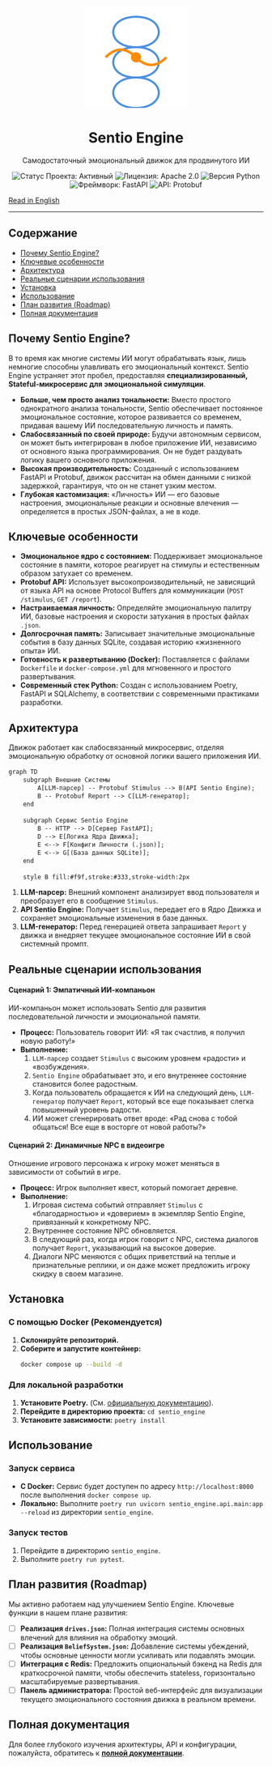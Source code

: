 <div align="center">
  <img src="docs/assets/logo.svg" alt="Логотип Sentio Engine" width="200"/>
  <h1>Sentio Engine</h1>
  <p>Самодостаточный эмоциональный движок для продвинутого ИИ</p>
  <p>
    <img src="https://img.shields.io/badge/Статус%20Проекта-Активный-brightgreen" alt="Статус Проекта: Активный"/>
    <img src="https://img.shields.io/badge/Лицензия-Apache_2.0-blue.svg" alt="Лицензия: Apache 2.0"/>
    <img src="https://img.shields.io/badge/Python-3.12+-3776AB.svg?logo=python&logoColor=white" alt="Версия Python"/>
    <img src="https://img.shields.io/badge/Фреймворк-FastAPI-009688.svg?logo=fastapi" alt="Фреймворк: FastAPI"/>
    <img src="https://img.shields.io/badge/API-Protobuf-blue" alt="API: Protobuf"/>
  </p>
</div>

[Read in English](README.md)

---

## Содержание
- [Почему Sentio Engine?](#почему-sentio-engine)
- [Ключевые особенности](#ключевые-особенности)
- [Архитектура](#архитектура)
- [Реальные сценарии использования](#реальные-сценарии-использования)
- [Установка](#установка)
- [Использование](#использование)
- [План развития (Roadmap)](#план-развития-roadmap)
- [Полная документация](#полная-документация)

## Почему Sentio Engine?

В то время как многие системы ИИ могут обрабатывать язык, лишь немногие способны улавливать его эмоциональный контекст. Sentio Engine устраняет этот пробел, предоставляя **специализированный, Stateful-микросервис для эмоциональной симуляции**.

*   **Больше, чем просто анализ тональности:** Вместо простого однократного анализа тональности, Sentio обеспечивает постоянное эмоциональное состояние, которое развивается со временем, придавая вашему ИИ последовательную личность и память.
*   **Слабосвязанный по своей природе:** Будучи автономным сервисом, он может быть интегрирован в любое приложение ИИ, независимо от основного языка программирования. Он не будет раздувать логику вашего основного приложения.
*   **Высокая производительность:** Созданный с использованием FastAPI и Protobuf, движок рассчитан на обмен данными с низкой задержкой, гарантируя, что он не станет узким местом.
*   **Глубокая кастомизация:** «Личность» ИИ — его базовые настроения, эмоциональные реакции и основные влечения — определяется в простых JSON-файлах, а не в коде.

## Ключевые особенности

- **Эмоциональное ядро с состоянием:** Поддерживает эмоциональное состояние в памяти, которое реагирует на стимулы и естественным образом затухает со временем.
- **Protobuf API:** Использует высокопроизводительный, не зависящий от языка API на основе Protocol Buffers для коммуникации (`POST /stimulus`, `GET /report`).
- **Настраиваемая личность:** Определяйте эмоциональную палитру ИИ, базовые настроения и скорости затухания в простых файлах `.json`.
- **Долгосрочная память:** Записывает значительные эмоциональные события в базу данных SQLite, создавая историю «жизненного опыта» ИИ.
- **Готовность к развертыванию (Docker):** Поставляется с файлами `Dockerfile` и `docker-compose.yml` для мгновенного и простого развертывания.
- **Современный стек Python:** Создан с использованием Poetry, FastAPI и SQLAlchemy, в соответствии с современными практиками разработки.

## Архитектура

Движок работает как слабосвязанный микросервис, отделяя эмоциональную обработку от основной логики вашего приложения ИИ.

```mermaid
graph TD
    subgraph Внешние Системы
        A[LLM-парсер] -- Protobuf Stimulus --> B(API Sentio Engine);
        B -- Protobuf Report --> C[LLM-генератор];
    end

    subgraph Сервис Sentio Engine
        B -- HTTP --> D[Сервер FastAPI];
        D --> E[Логика Ядра Движка];
        E <--> F[Конфиги Личности (.json)];
        E <--> G[(База данных SQLite)];
    end

    style B fill:#f9f,stroke:#333,stroke-width:2px
```
1.  **LLM-парсер:** Внешний компонент анализирует ввод пользователя и преобразует его в сообщение `Stimulus`.
2.  **API Sentio Engine:** Получает `Stimulus`, передает его в Ядро Движка и сохраняет эмоциональные изменения в базе данных.
3.  **LLM-генератор:** Перед генерацией ответа запрашивает `Report` у движка и внедряет текущее эмоциональное состояние ИИ в свой системный промпт.

## Реальные сценарии использования

#### Сценарий 1: Эмпатичный ИИ-компаньон

ИИ-компаньон может использовать Sentio для развития последовательной личности и эмоциональной памяти.
- **Процесс:** Пользователь говорит ИИ: «Я так счастлив, я получил новую работу!»
- **Выполнение:**
    1.  `LLM-парсер` создает `Stimulus` с высоким уровнем «радости» и «возбуждения».
    2.  `Sentio Engine` обрабатывает это, и его внутреннее состояние становится более радостным.
    3.  Когда пользователь обращается к ИИ на следующий день, `LLM-генератор` получает `Report`, который все еще показывает слегка повышенный уровень радости.
    4.  ИИ может сгенерировать ответ вроде: «Рад снова с тобой общаться! Все еще в восторге от новой работы?»

#### Сценарий 2: Динамичные NPC в видеоигре

Отношение игрового персонажа к игроку может меняться в зависимости от событий в игре.
- **Процесс:** Игрок выполняет квест, который помогает деревне.
- **Выполнение:**
    1.  Игровая система событий отправляет `Stimulus` с «благодарностью» и «доверием» в экземпляр Sentio Engine, привязанный к конкретному NPC.
    2.  Внутреннее состояние NPC обновляется.
    3.  В следующий раз, когда игрок говорит с NPC, система диалогов получает `Report`, указывающий на высокое доверие.
    4.  Диалоги NPC меняются с общих приветствий на теплые и признательные реплики, и он даже может предложить игроку скидку в своем магазине.

## Установка

### С помощью Docker (Рекомендуется)
1.  **Склонируйте репозиторий.**
2.  **Соберите и запустите контейнер:**
    ```bash
    docker compose up --build -d
    ```

### Для локальной разработки
1.  **Установите Poetry.** (См. [официальную документацию](https://python-poetry.org/docs/#installation)).
2.  **Перейдите в директорию проекта:** `cd sentio_engine`
3.  **Установите зависимости:** `poetry install`

## Использование

### Запуск сервиса
*   **С Docker:** Сервис будет доступен по адресу `http://localhost:8000` после выполнения `docker compose up`.
*   **Локально:** Выполните `poetry run uvicorn sentio_engine.api.main:app --reload` из директории `sentio_engine`.

### Запуск тестов
1.  Перейдите в директорию `sentio_engine`.
2.  Выполните `poetry run pytest`.

## План развития (Roadmap)

Мы активно работаем над улучшением Sentio Engine. Ключевые функции в нашем плане развития:

- [ ] **Реализация `drives.json`:** Полная интеграция системы основных влечений для влияния на обработку эмоций.
- [ ] **Реализация `BeliefSystem.json`:** Добавление системы убеждений, чтобы основные ценности могли усиливать или подавлять эмоции.
- [ ] **Интеграция с Redis:** Предложить опциональный бэкенд на Redis для краткосрочной памяти, чтобы обеспечить stateless, горизонтально масштабируемые развертывания.
- [ ] **Панель администратора:** Простой веб-интерфейс для визуализации текущего эмоционального состояния движка в реальном времени.

## Полная документация

Для более глубокого изучения архитектуры, API и конфигурации, пожалуйста, обратитесь к **[полной документации](./docs/ru/01_introduction.md)**.
